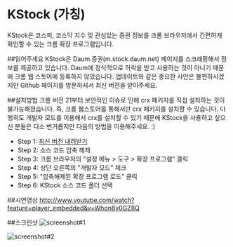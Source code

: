 KStock (가칭)
========

KStock은 코스피, 코스닥 지수 및 관심있는 증권 정보를 크롬 브라우저에서 간편하게 확인할 수 있는 크롬 확장 프로그램입니다. 

##읽어주세요
KStock은 Daum 증권(m.stock.daum.net) 페이지를 스크래핑해서 정보를 제공하고 있습니다. Daum에 정식적으로 허락을 받고 사용하는 것이 아니기 때문에 크롬 웹 스토어에 등록하지 않았습니다. 업데이트와 같은 중요한 사안은 불편하시겠지만 Github 페이지를 방문하셔서 최신 버전을 받아주세요.

##설치방법
크롬 버전 21부터 보안적인 이슈로 인해 crx 패키지를 직접 설치하는 것이 불가능해졌습니다. 즉, 크롬 웹스토어를 통해서만 crx 패키지를 설치할 수 있습니다. 다행히도 개발자 모드를 이용해서 crx를 설치할 수 있기 때문에 KStock을 사용하고 싶으신 분들은 다소 번거롭지만 다음의 방법을 이용해주세요. :)

 * Step 1: <a href="https://github.com/jungilhan/KStock/archive/master.zip">최신 버전 내려받기</a>
 * Step 2: 소스 코드 압축 해제
 * Step 3: 크롬 브라우저의 "설정 메뉴 > 도구 > 확장 프로그램" 클릭
 * Step 4: 상단 오른쪽의 "개발자 모드" 체크
 * Step 5: "압축해제된 확장 프로그램 로드" 클릭
 * Step 6: KStock 소스 코드 폴더 선택

##시연영상
 http://www.youtube.com/watch?feature=player_embedded&v=Whon8y0GZ8Q
 
##스크린샷
![screenshot#1](https://lh6.googleusercontent.com/-O3UNyPlGHY0/TsJ0dB579XI/AAAAAAAADMI/9AY7DSjPaVI/s450/KStock%2525231.png)

![screenshot#2](https://lh4.googleusercontent.com/-QAsBFbzaCjM/TsJ0dBZBm9I/AAAAAAAADME/b9GnswikVPk/s449/KStock%2525232.png)





